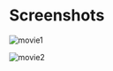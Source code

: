 # Screenshots
![movie1](https://user-images.githubusercontent.com/119648597/227734374-cdce0b5f-ef82-40dd-959f-9acb3c88f950.png)


![movie2](https://user-images.githubusercontent.com/119648597/227734393-8b869846-e204-448b-bbe6-00b21433e8b5.png)
